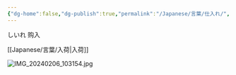 ```yaml
---
{"dg-home":false,"dg-publish":true,"permalink":"/Japanese/言葉/仕入れ/","dgPassFrontmatter":true}
---
```


しいれ
购入

[[Japanese/言葉/入荷\|入荷]]

![IMG_20240206_103154.jpg](/img/user/998%20resources/%E7%99%BD%E7%86%8A%E3%82%AB%E3%83%95%E3%82%A7/IMG_20240206_103154.jpg)